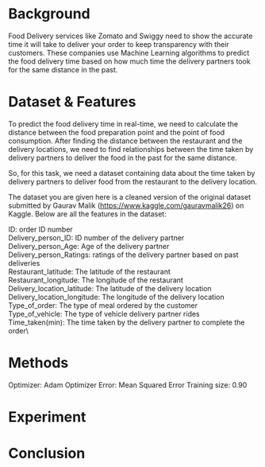 # Background
Food Delivery services like Zomato and Swiggy need to show the accurate time it will take to deliver your order to keep transparency with their customers. These companies use Machine Learning algorithms to predict the food delivery time based on how much time the delivery partners took for the same distance in the past.

# Dataset & Features
To predict the food delivery time in real-time, we need to calculate the distance between the food preparation point and the point of food consumption. After finding the distance between the restaurant and the delivery locations, we need to find relationships between the time taken by delivery partners to deliver the food in the past for the same distance.

So, for this task, we need a dataset containing data about the time taken by delivery partners to deliver food from the restaurant to the delivery location.

The dataset you are given here is a cleaned version of the original dataset submitted by Gaurav Malik (https://www.kaggle.com/gauravmalik26) on Kaggle. Below are all the features in the dataset:

ID: order ID number \
Delivery_person_ID: ID number of the delivery partner\
Delivery_person_Age: Age of the delivery partner\
Delivery_person_Ratings: ratings of the delivery partner based on past deliveries\
Restaurant_latitude: The latitude of the restaurant\
Restaurant_longitude: The longitude of the restaurant\
Delivery_location_latitude: The latitude of the delivery location\
Delivery_location_longitude: The longitude of the delivery location\
Type_of_order: The type of meal ordered by the customer\
Type_of_vehicle: The type of vehicle delivery partner rides\
Time_taken(min): The time taken by the delivery partner to complete the order\

# Methods
Optimizer: Adam Optimizer
Error: Mean Squared Error
Training size: 0.90

# Experiment


# Conclusion
